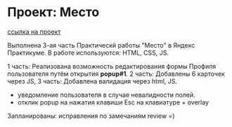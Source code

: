 # Проект: Место
[ссылка на проект](https://jonsgit8.github.io/mesto/ "Мой проект!")  

Выполнена 3-ая часть Практическй работы "Место" в Яндекс Практикуме.
В работе используются: HTML, CSS, JS.

1 часть: Реализована возможность редактирования формы Профиля пользователя путём открытия **popup#1**.
2 часть: Добавлены 6 карточек через JS,
3 часть: Добавлена валидация через html, JS.
+ уведомление пользователя в случае невалидности полей.
+ отклик popup на нажатия клавиши Esc на клавиатуре + overlay

Запланированы:
исправления по замечаниям review =)
